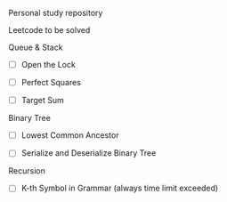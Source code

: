  Personal study repository



Leetcode to be solved

Queue & Stack

- [ ] Open the Lock

- [ ] Perfect Squares

- [ ] Target Sum

Binary Tree

- [ ] Lowest Common Ancestor

- [ ] Serialize and Deserialize Binary Tree

 Recursion

- [ ] K-th Symbol in Grammar (always time limit exceeded)

